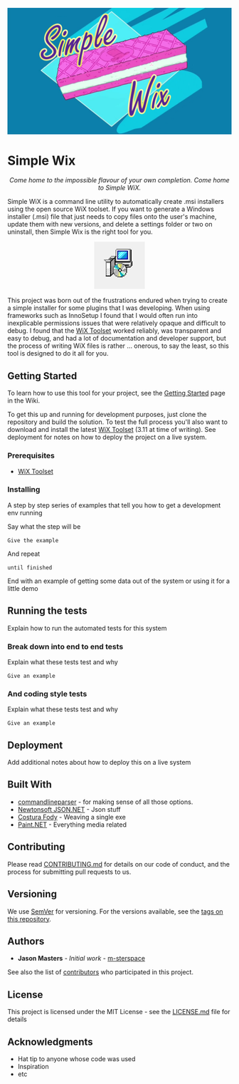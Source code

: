 ![alt text](media/simple-wix.png "Simple Wix")

# Simple Wix

<p align="center">
  <i>Come home to the impossible flavour of your own completion. Come home to Simple WiX. </i>
</p>


Simple WiX is a command line utility to automatically create .msi installers using the open source WiX toolset. If you want to generate a Windows installer (.msi) file that just needs to copy files onto the user's machine, update them with new versions, and delete a settings folder or two on uninstall, then Simple Wix is the right tool for you. 

<p align="center">
<img src=media/installer.png alt="Simple Wix"/>
</p>

This project was born out of the frustrations endured when trying to create a simple installer for some plugins that I was developing. When using frameworks such as InnoSetup I found that I would often run into inexplicable permissions issues that were relatively opaque and difficult to debug. I found that the [WiX Toolset](https://wixtoolset.org/) worked reliably, was transparent and easy to debug, and had a lot of documentation and developer support, but the process of writing WiX files is rather ... onerous, to say the least, so this tool is designed to do it all for you. 

## Getting Started

To learn how to use this tool for your project, see the [Getting Started](docs/gettingstarted.md) page in the Wiki.

To get this up and running for development purposes, just clone the repository and build the solution. To test the full process you'll also want to download and install the latest [WiX Toolset](https://wixtoolset.org/releases/) (3.11 at time of writing). See deployment for notes on how to deploy the project on a live system.

### Prerequisites

* [WiX Toolset](https://wixtoolset.org/releases/)


### Installing

A step by step series of examples that tell you how to get a development env running

Say what the step will be

```
Give the example
```

And repeat

```
until finished
```

End with an example of getting some data out of the system or using it for a little demo

## Running the tests

Explain how to run the automated tests for this system

### Break down into end to end tests

Explain what these tests test and why

```
Give an example
```

### And coding style tests

Explain what these tests test and why

```
Give an example
```

## Deployment

Add additional notes about how to deploy this on a live system

## Built With

* [commandlineparser](https://github.com/commandlineparser/commandline) - for making sense of all those options.
* [Newtonsoft JSON.NET](https://www.newtonsoft.com/json) - Json stuff
* [Costura Fody](https://github.com/Fody/Costura) - Weaving a single exe
* [Paint.NET](https://www.getpaint.net/) - Everything media related

## Contributing

Please read [CONTRIBUTING.md](CONTRIBUTING.md) for details on our code of conduct, and the process for submitting pull requests to us.

## Versioning

We use [SemVer](http://semver.org/) for versioning. For the versions available, see the [tags on this repository](https://github.com/dialog-development/simple-wix/tags). 

## Authors

* **Jason Masters** - *Initial work* - [m-sterspace](https://github.com/m-sterspace)

See also the list of [contributors](https://github.com/dialog-development/simple-wix/contributors) who participated in this project.

## License

This project is licensed under the MIT License - see the [LICENSE.md](LICENSE.md) file for details

## Acknowledgments

* Hat tip to anyone whose code was used
* Inspiration
* etc

